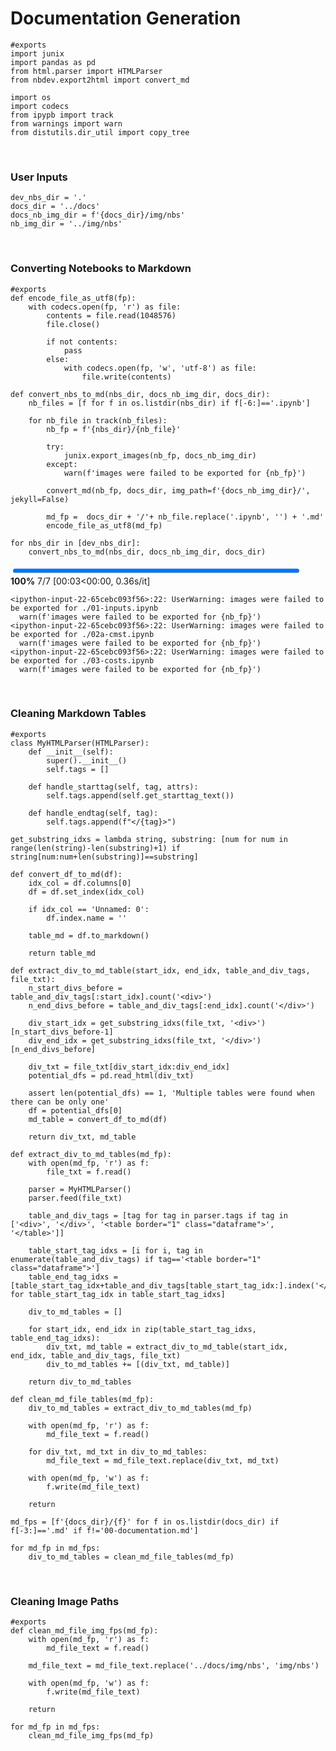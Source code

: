 # Documentation Generation



```
#exports
import junix
import pandas as pd
from html.parser import HTMLParser
from nbdev.export2html import convert_md

import os
import codecs
from ipypb import track
from warnings import warn
from distutils.dir_util import copy_tree
```

<br>

### User Inputs

```
dev_nbs_dir = '.'
docs_dir = '../docs'
docs_nb_img_dir = f'{docs_dir}/img/nbs'
nb_img_dir = '../img/nbs'
```

<br>

### Converting Notebooks to Markdown

```
#exports
def encode_file_as_utf8(fp):
    with codecs.open(fp, 'r') as file:
        contents = file.read(1048576)
        file.close()

        if not contents:
            pass
        else:
            with codecs.open(fp, 'w', 'utf-8') as file:
                file.write(contents)
            
def convert_nbs_to_md(nbs_dir, docs_nb_img_dir, docs_dir):
    nb_files = [f for f in os.listdir(nbs_dir) if f[-6:]=='.ipynb']

    for nb_file in track(nb_files):
        nb_fp = f'{nbs_dir}/{nb_file}'
        
        try:
            junix.export_images(nb_fp, docs_nb_img_dir)
        except:
            warn(f'images were failed to be exported for {nb_fp}')
            
        convert_md(nb_fp, docs_dir, img_path=f'{docs_nb_img_dir}/', jekyll=False)

        md_fp =  docs_dir + '/'+ nb_file.replace('.ipynb', '') + '.md'
        encode_file_as_utf8(md_fp)
```

```
for nbs_dir in [dev_nbs_dir]:
    convert_nbs_to_md(nbs_dir, docs_nb_img_dir, docs_dir)
```


<div><span class="Text-label" style="display:inline-block; overflow:hidden; white-space:nowrap; text-overflow:ellipsis; min-width:0; max-width:15ex; vertical-align:middle; text-align:right"></span>
<progress style="width:60ex" max="7" value="7" class="Progress-main"/></progress>
<span class="Progress-label"><strong>100%</strong></span>
<span class="Iteration-label">7/7</span>
<span class="Time-label">[00:03<00:00, 0.36s/it]</span></div>


    <ipython-input-22-65cebc093f56>:22: UserWarning: images were failed to be exported for ./01-inputs.ipynb
      warn(f'images were failed to be exported for {nb_fp}')
    <ipython-input-22-65cebc093f56>:22: UserWarning: images were failed to be exported for ./02a-cmst.ipynb
      warn(f'images were failed to be exported for {nb_fp}')
    <ipython-input-22-65cebc093f56>:22: UserWarning: images were failed to be exported for ./03-costs.ipynb
      warn(f'images were failed to be exported for {nb_fp}')
    

<br>

### Cleaning Markdown Tables

```
#exports
class MyHTMLParser(HTMLParser):
    def __init__(self):
        super().__init__()
        self.tags = []
    
    def handle_starttag(self, tag, attrs):
        self.tags.append(self.get_starttag_text())

    def handle_endtag(self, tag):
        self.tags.append(f"</{tag}>")
        
get_substring_idxs = lambda string, substring: [num for num in range(len(string)-len(substring)+1) if string[num:num+len(substring)]==substring]

def convert_df_to_md(df):
    idx_col = df.columns[0]
    df = df.set_index(idx_col)
    
    if idx_col == 'Unnamed: 0':
        df.index.name = ''
    
    table_md = df.to_markdown()
    
    return table_md

def extract_div_to_md_table(start_idx, end_idx, table_and_div_tags, file_txt):
    n_start_divs_before = table_and_div_tags[:start_idx].count('<div>')
    n_end_divs_before = table_and_div_tags[:end_idx].count('</div>')
    
    div_start_idx = get_substring_idxs(file_txt, '<div>')[n_start_divs_before-1]
    div_end_idx = get_substring_idxs(file_txt, '</div>')[n_end_divs_before]

    div_txt = file_txt[div_start_idx:div_end_idx]
    potential_dfs = pd.read_html(div_txt)
    
    assert len(potential_dfs) == 1, 'Multiple tables were found when there can be only one'
    df = potential_dfs[0]
    md_table = convert_df_to_md(df)

    return div_txt, md_table

def extract_div_to_md_tables(md_fp):
    with open(md_fp, 'r') as f:
        file_txt = f.read()
        
    parser = MyHTMLParser()
    parser.feed(file_txt)

    table_and_div_tags = [tag for tag in parser.tags if tag in ['<div>', '</div>', '<table border="1" class="dataframe">', '</table>']]
    
    table_start_tag_idxs = [i for i, tag in enumerate(table_and_div_tags) if tag=='<table border="1" class="dataframe">']
    table_end_tag_idxs = [table_start_tag_idx+table_and_div_tags[table_start_tag_idx:].index('</table>') for table_start_tag_idx in table_start_tag_idxs]

    div_to_md_tables = []

    for start_idx, end_idx in zip(table_start_tag_idxs, table_end_tag_idxs):
        div_txt, md_table = extract_div_to_md_table(start_idx, end_idx, table_and_div_tags, file_txt)
        div_to_md_tables += [(div_txt, md_table)]
        
    return div_to_md_tables

def clean_md_file_tables(md_fp):
    div_to_md_tables = extract_div_to_md_tables(md_fp)
    
    with open(md_fp, 'r') as f:
        md_file_text = f.read()

    for div_txt, md_txt in div_to_md_tables:
        md_file_text = md_file_text.replace(div_txt, md_txt)

    with open(md_fp, 'w') as f:
        f.write(md_file_text)
        
    return
```

```
md_fps = [f'{docs_dir}/{f}' for f in os.listdir(docs_dir) if f[-3:]=='.md' if f!='00-documentation.md']

for md_fp in md_fps:
    div_to_md_tables = clean_md_file_tables(md_fp)
```

<br>

### Cleaning Image Paths

```
#exports
def clean_md_file_img_fps(md_fp):
    with open(md_fp, 'r') as f:
        md_file_text = f.read()

    md_file_text = md_file_text.replace('../docs/img/nbs', 'img/nbs')

    with open(md_fp, 'w') as f:
        f.write(md_file_text)
        
    return
```

```
for md_fp in md_fps:
    clean_md_file_img_fps(md_fp)
```
